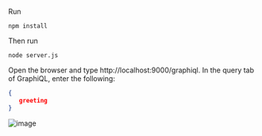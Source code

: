 Run
```
npm install
```

Then run 
```
node server.js
```

Open the browser and type http://localhost:9000/graphiql. In the query tab of GraphiQL, enter the following:

```json
{
   greeting
}
```
![image](https://www.tutorialspoint.com/graphql/images/test_graphql_api.jpg) 
